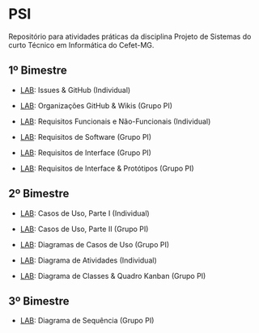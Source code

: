 # PSI

Repositório para atividades práticas da disciplina Projeto de Sistemas do curto Técnico em Informática do Cefet-MG.

## 1º Bimestre

* [LAB](labs/lab-issues.md): Issues & GitHub (Individual)

* [LAB](labs/lab-wikis.md): Organizações GitHub & Wikis (Grupo PI)

* [LAB](labs/lab-requisitos.md): Requisitos Funcionais e Não-Funcionais (Individual)

* [LAB](labs/lab-requisitos-pi.md): Requisitos de Software (Grupo PI)

* [LAB](labs/lab-requisitos-interface-pi.md): Requisitos de Interface (Grupo PI)

* [LAB](labs/lab-requisitos-prototipos-interface-pi.md): Requisitos de Interface & Protótipos (Grupo PI)


## 2º Bimestre

* [LAB](labs/lab-requisitos-casos-uso-parte-1.md): Casos de Uso, Parte I (Individual)

* [LAB](labs/lab-requisitos-casos-uso-parte-2.md): Casos de Uso, Parte II (Grupo PI)

* [LAB](labs/lab-requisitos-diagrama-casos-uso.md): Diagramas de Casos de Uso (Grupo PI)

* [LAB](labs/lab-diagrama-atividades.md): Diagrama de Atividades (Individual)

* [LAB](labs/lab-diagrama-classes.md): Diagrama de Classes & Quadro Kanban (Grupo PI)

## 3º Bimestre

* [LAB](labs/lab-diagrama-sequencia.md): Diagrama de Sequência (Grupo PI)






